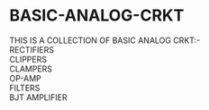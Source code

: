 # BASIC-ANALOG-CRKT

THIS IS A COLLECTION OF BASIC ANALOG CRKT:-                                                              
RECTIFIERS                     
CLIPPERS                                     
CLAMPERS                                      
OP-AMP                                                      
FILTERS                                                  
BJT AMPLIFIER                                                  
